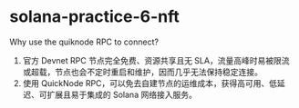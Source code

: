 # solana-practice-6-nft

Why use the quiknode RPC to connect?

1. 官方 Devnet RPC 节点完全免费、资源共享且无 SLA，流量高峰时易被限流或超载，节点也会不定时重启和维护，因而几乎无法保持稳定连接。
2. 使用 QuickNode RPC，可以免去自建节点的运维成本，获得高可用、低延迟、可扩展且易于集成的 Solana 网络接入服务。
